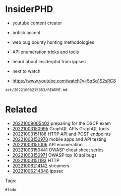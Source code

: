 # InsiderPHD

- youtube content creator
- british accent
- web bug bounty hunting methodologies
- API enumeration tricks and tools
- heard about insiderphd from ippsec

- next to watch
- https://www.youtube.com/watch?v=5qSq1S2sRC8

` zet/20221006215353/README.md `

# Related

- [20221009005402](/zet/20221009005402/README.md) preparing for the OSCP exam
- [20221003150995](/zet/20221003150995/README.md) GraphQL APIs GraphQL tools
- [20221003151186](/zet/20221003151186/README.md) HTTP API and POST endpoints
- [20221003150970](/zet/20221003150970/README.md) mobile apps and API testing
- [20221003151006](/zet/20221003151006/README.md) API enumeration
- [20221003150441](/zet/20221003150441/README.md) OWASP cheat sheet series
- [20221003150971](/zet/20221003150971/README.md) OWASP top 10 api bugs
- [20221003151193](/zet/20221003151193/README.md) HTTP
- [20221006214142](/zet/20221006214142/README.md) streamers
- [20221006214348](/zet/20221006214348/README.md) ippsec

Tags:

    #todo
